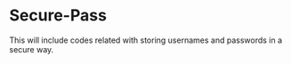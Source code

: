 # Secure-Pass
This will include codes related with storing usernames and passwords in a secure way.
